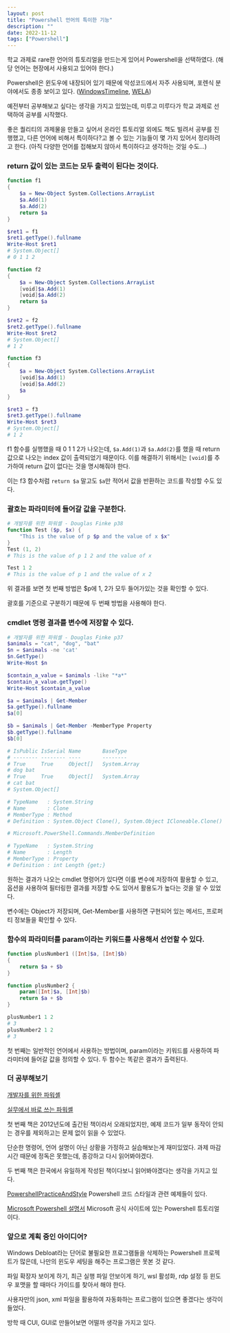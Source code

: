 ```yaml
---
layout: post
title: "Powershell 언어의 특이한 기능"
description: ""
date: 2022-11-12
tags: ["Powershell"]
---
```


학교 과제로 rare한 언어의 튜토리얼을 만드는게 있어서 Powershell을 선택하였다. (해당 언어는 현장에서 사용되고 있어야 한다.)

Powershell은 윈도우에 내장되어 있기 때문에 악성코드에서 자주 사용되며, 포렌식 분야에서도 종종 보이고 있다. (<a href="https://github.com/kacos2000/WindowsTimeline">WindowsTimeline</a>, <a href="https://github.com/Yamato-Security/WELA">WELA</a>)

예전부터 공부해보고 싶다는 생각을 가지고 있었는데, 미루고 미루다가 학교 과제로 선택하여 공부를 시작했다.

좋은 퀄리티의 과제물을 만들고 싶어서 온라인 튜토리얼 외에도 책도 빌려서 공부를 진행했고, 다른 언어에 비해서 특이하다?고 볼 수 있는 기능들이 몇 가지 있어서 정리하려고 한다. (아직 다양한 언어를 접해보지 않아서 특이하다고 생각하는 것일 수도...)

### return 값이 있는 코드는 모두 출력이 된다는 것이다.

```powershell
function f1
{
    $a = New-Object System.Collections.ArrayList
    $a.Add(1)
    $a.Add(2)
    return $a
}

$ret1 = f1
$ret1.getType().fullname
Write-Host $ret1
# System.Object[]
# 0 1 1 2

function f2
{
    $a = New-Object System.Collections.ArrayList
    [void]$a.Add(1)
    [void]$a.Add(2)
    return $a
}

$ret2 = f2
$ret2.getType().fullname
Write-Host $ret2
# System.Object[]
# 1 2

function f3
{
    $a = New-Object System.Collections.ArrayList
    [void]$a.Add(1)
    [void]$a.Add(2)
    $a
}

$ret3 = f3
$ret3.getType().fullname
Write-Host $ret3
# System.Object[]
# 1 2
```

f1 함수를 실행했을 때 0 1 1 2가 나오는데, `$a.Add(1)`과 `$a.Add(2)`를 했을 때 return 값으로 나오는 index 값이 출력되었기 때문이다. 이를 해결하기 위해서는 `[void]`를 추가하여 return 값이 없다는 것을 명시해줘야 한다.

이는 f3 함수처럼 `return $a` 말고도 `$a`만 적어서 값을 반환하는 코드를 작성할 수도 있다. 

### 괄호는 파라미터에 들어갈 값을 구분한다.

```powershell
# 개발자를 위한 파워셸 - Douglas Finke p38
function Test ($p, $x) {
    "This is the value of p $p and the value of x $x"
}
Test (1, 2)
# This is the value of p 1 2 and the value of x

Test 1 2
# This is the value of p 1 and the value of x 2
```

위 결과를 보면 첫 번째 방법은 $p에 1, 2가 모두 들어가있는 것을 확인할 수 있다.

괄호를 기준으로 구분하기 때문에 두 번째 방법을 사용해야 한다.

### cmdlet 명령 결과를 변수에 저장할 수 있다.

```powershell
# 개발자를 위한 파워셸 - Douglas Finke p37
$animals = "cat", "dog", "bat"
$n = $animals -ne 'cat'
$n.GetType()
Write-Host $n

$contain_a_value = $animals -like "*a*"
$contain_a_value.getType()
Write-Host $contain_a_value

$a = $animals | Get-Member
$a.getType().fullname
$a[0]

$b = $animals | Get-Member -MemberType Property
$b.getType().fullname
$b[0]

# IsPublic IsSerial Name       BaseType
# -------- -------- ----       --------
# True     True     Object[]   System.Array
# dog bat
# True     True     Object[]   System.Array
# cat bat
# System.Object[]

# TypeName   : System.String
# Name       : Clone
# MemberType : Method
# Definition : System.Object Clone(), System.Object ICloneable.Clone()

# Microsoft.PowerShell.Commands.MemberDefinition

# TypeName   : System.String
# Name       : Length
# MemberType : Property
# Definition : int Length {get;}
```

원하는 결과가 나오는 cmdlet 명령어가 있다면 이를 변수에 저장하여 활용할 수 있고, 옵션을 사용하여 필터링한 결과를 저장할 수도 있어서 활용도가 높다는 것을 알 수 있었다.

변수에는 Object가 저장되며, Get-Member를 사용하면 구현되어 있는 메서드, 프로퍼티 정보들을 확인할 수 있다.

### 함수의 파라미터를 param이라는 키워드를 사용해서 선언할 수 있다.

```powershell
function plusNumber1 ([Int]$a, [Int]$b) 
{
    return $a + $b
}

function plusNumber2 {
    param([Int]$a, [Int]$b)
    return $a + $b
}

plusNumber1 1 2
# 3
plusNumber2 1 2
# 3
```

첫 번째는 일반적인 언어에서 사용하는 방법이며, param이라는 키워드를 사용하여 파라미터에 들어갈 값을 정의할 수 있다. 두 함수는 똑같은 결과가 출력된다.

### 더 공부해보기

<a href="http://www.yes24.com/Product/Goods/12759997">개발자를 위한 파워셸</a>

<a href="http://www.yes24.com/Product/Goods/59058752">실무에서 바로 쓰는 파워셸</a>

첫 번째 책은 2012년도에 출간된 책이라서 오래되었지만, 예제 코드가 일부 동작이 안되는 경우를 제외하고는 문제 없이 읽을 수 있었다. 

단순한 명령어, 언어 설명이 아닌 상황을 가정하고 실습해보는게 재미있었다. 과제 마감 시간 때문에 정독은 못했는데, 종강하고 다시 읽어봐야겠다. 

두 번째 책은 한국에서 유일하게 작성된 책이다보니 읽어봐야겠다는 생각을 가지고 있다.

<a href="https://github.com/PoshCode/PowerShellPracticeAndStyle">PowershellPracticeAndStyle</a> Powershell 코드 스타일과 관련 예제들이 있다.

<a href="https://learn.microsoft.com/ko-kr/powershell/">Microsoft Powershell 설명서</a> Microsoft 공식 사이트에 있는 Powershell 튜토리얼이다.

### 앞으로 계획 중인 아이디어?

Windows Debloat라는 단어로 불필요한 프로그램들을 삭제하는 Powershell 프로젝트가 많은데, 나만의 윈도우 세팅을 해주는 프로그램은 못본 것 같다. 

파일 확장자 보이게 하기, 최근 실행 파일 안보이게 하기, wsl 활성화, rdp 설정 등 윈도우 포맷을 할 때마다 가이드를 찾아서 해야 한다.

사용자만의 json, xml 파일을 활용하여 자동화하는 프로그램이 있으면 좋겠다는 생각이 들었다.

방학 때 CUI, GUI로 만들어보면 어떨까 생각을 가지고 있다.